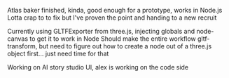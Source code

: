 Atlas baker finished, kinda, good enough for a prototype, works in Node.js
Lotta crap to to fix but I've proven the point and handing to a new recruit

Currently using GLTFExporter from three.js, injecting globals and node-canvas to get it to work in Node
Should make the entire workflow gltf-transform, but need to figure out how to create a node out of a three.js object first... just need time for that

Working on AI story studio UI, alex is working on the code side